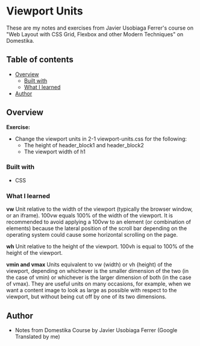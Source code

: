 # Viewport Units

These are my notes and exercises from Javier Usobiaga Ferrer's course on "Web Layout with CSS Grid, Flexbox and other Modern Techniques" on Domestika. 

## Table of contents

- [Overview](#overview)
  - [Built with](#built-with)
  - [What I learned](#what-i-learned)
- [Author](#author)

## Overview

**Exercise:** 
- Change the viewport units in 2-1 viewport-units.css for the following:
  - The height of header_block1 and header_block2
  - The viewport width of h1


### Built with

- CSS

### What I learned

**vw**
Unit relative to the width of the viewport (typically the browser window,
or an iframe). 100vw equals 100% of the width of the viewport. It is
recommended to avoid applying a 100vw to an element (or combination of elements)
because the lateral position of the scroll bar depending on the operating system could
cause some horizontal scrolling on the page.

**wh**
Unit relative to the height of the viewport. 100vh is equal to 100% of the height of the
viewport.

**vmin and vmax**
Units equivalent to vw (width) or vh (height) of the viewport, depending on whichever is the smaller dimension of the two (in the case of vmin) or whichever is the larger dimension of
both (in the case of vmax). They are useful units on many occasions, for
example, when we want a content image to look as large as possible
with respect to the viewport, but without being cut off by one of its two
dimensions.

## Author

- Notes from Domestika Course by Javier Usobiaga Ferrer (Google Translated by me)


